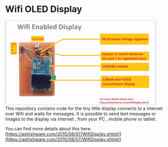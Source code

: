 # Wifi OLED Display

![](display.gif)
This repository contains code for the tiny little display connects to a internet over Wifi and waits for messages. It is possible to send text messages or images to the display via Internet , from your PC , mobile phone or tablet.

You can find more details about this here:
[https://ashishware.com/2015/08/07/WifiDisplay.shtml/](https://ashishware.com/2015/08/07/WifiDisplay.shtml/)
